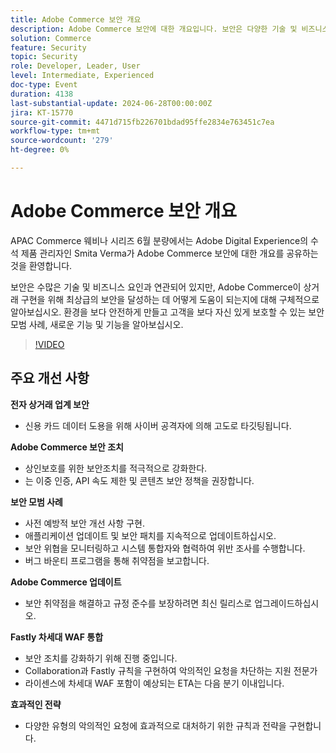 ```yaml
---
title: Adobe Commerce 보안 개요
description: Adobe Commerce 보안에 대한 개요입니다. 보안은 다양한 기술 및 비즈니스 요인과 연결되어 있지만, 상거래 구현을 위해 Adobe Commerce이 업계 최고의 보안을 달성하는 데 어떻게 도움이 되는지 구체적으로 알아보십시오. 환경을 보다 안전하게 만들고 고객을 보다 자신 있게 보호할 수 있는 보안 모범 사례, 새로운 기능 및 기능을 알아보십시오.
solution: Commerce
feature: Security
topic: Security
role: Developer, Leader, User
level: Intermediate, Experienced
doc-type: Event
duration: 4138
last-substantial-update: 2024-06-28T00:00:00Z
jira: KT-15770
source-git-commit: 4471d715fb226701bdad95ffe2834e763451c7ea
workflow-type: tm+mt
source-wordcount: '279'
ht-degree: 0%

---
```



# Adobe Commerce 보안 개요

APAC Commerce 웨비나 시리즈 6월 분량에서는 Adobe Digital Experience의 수석 제품 관리자인 Smita Verma가 Adobe Commerce 보안에 대한 개요를 공유하는 것을 환영합니다.

보안은 수많은 기술 및 비즈니스 요인과 연관되어 있지만, Adobe Commerce이 상거래 구현을 위해 최상급의 보안을 달성하는 데 어떻게 도움이 되는지에 대해 구체적으로 알아보십시오. 환경을 보다 안전하게 만들고 고객을 보다 자신 있게 보호할 수 있는 보안 모범 사례, 새로운 기능 및 기능을 알아보십시오.

>[!VIDEO](https://video.tv.adobe.com/v/3430434/?learn=on)

## 주요 개선 사항

**전자 상거래 업계 보안**

* 신용 카드 데이터 도용을 위해 사이버 공격자에 의해 고도로 타깃팅됩니다.

**Adobe Commerce 보안 조치**

* 상인보호를 위한 보안조치를 적극적으로 강화한다.
* 는 이중 인증, API 속도 제한 및 콘텐츠 보안 정책을 권장합니다.

**보안 모범 사례**

* 사전 예방적 보안 개선 사항 구현.
* 애플리케이션 업데이트 및 보안 패치를 지속적으로 업데이트하십시오.
* 보안 위협을 모니터링하고 시스템 통합자와 협력하여 위반 조사를 수행합니다.
* 버그 바운티 프로그램을 통해 취약점을 보고합니다.

**Adobe Commerce 업데이트**

* 보안 취약점을 해결하고 규정 준수를 보장하려면 최신 릴리스로 업그레이드하십시오.

**Fastly 차세대 WAF 통합**

* 보안 조치를 강화하기 위해 진행 중입니다.
* Collaboration과 Fastly 규칙을 구현하여 악의적인 요청을 차단하는 지원 전문가
* 라이센스에 차세대 WAF 포함이 예상되는 ETA는 다음 분기 이내입니다.

**효과적인 전략**

* 다양한 유형의 악의적인 요청에 효과적으로 대처하기 위한 규칙과 전략을 구현합니다.